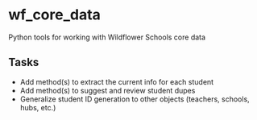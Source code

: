 # wf_core_data

Python tools for working with Wildflower Schools core data

## Tasks
* Add method(s) to extract the current info for each student
* Add method(s) to suggest and review student dupes
* Generalize student ID generation to other objects (teachers, schools, hubs, etc.)

